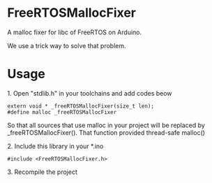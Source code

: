 # FreeRTOSMallocFixer

A malloc fixer for libc of FreeRTOS on Arduino.

We use a trick way to solve that problem.

# Usage

1\. Open "stdlib.h" in your toolchains and add codes beow

```
extern void * _freeRTOSMallocFixer(size_t len);
#define malloc _freeRTOSMallocFixer
```

So that all sources that use malloc in your project will be replaced by _freeRTOSMallocFixer(). That function provided thread-safe malloc()

2\. Include this library in your *.ino

```
#include <FreeRTOSMallocFixer.h>        
```

3\. Recompile the project 